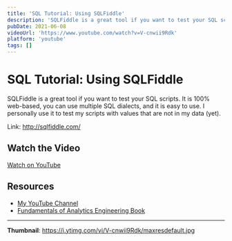 ```yaml
---
title: 'SQL Tutorial: Using SQLFiddle'
description: 'SQLFiddle is a great tool if you want to test your SQL scripts. It is 100% web-based, you can use multiple SQL dialects, and it is easy to use. I personally use it to test my scripts with values that ...'
pubDate: 2021-06-08
videoUrl: 'https://www.youtube.com/watch?v=V-cnwii9Rdk'
platform: 'youtube'
tags: []
---
```


# SQL Tutorial: Using SQLFiddle

SQLFiddle is a great tool if you want to test your SQL scripts. It is 100% web-based, you can use multiple SQL dialects, and it is easy to use. I personally use it to test my scripts with values that are not in my data (yet).

Link: http://sqlfiddle.com/

## Watch the Video

[Watch on YouTube](https://www.youtube.com/watch?v=V-cnwii9Rdk)

## Resources

- [My YouTube Channel](https://www.youtube.com/juanalytics)
- [Fundamentals of Analytics Engineering Book](https://www.amazon.com/author/jmperafan)

---

**Thumbnail**: https://i.ytimg.com/vi/V-cnwii9Rdk/maxresdefault.jpg
